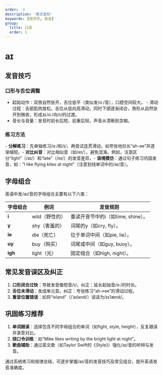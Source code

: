```yaml
---
order:  3
description: '美式音标'
keywords: [程序员, 美音]
group:
  title: 口语
  order: 1
---
```


# aɪ

## 发音技巧

### ​口形与舌位调整

- ​起始动作：双唇自然张开，舌位低平（类似发/ɑː/音），口腔空间较大。
​- 滑动过程：舌部肌肉放松，舌位从低向高滑动，同时下颌逐渐闭合，唇形从自然张开到微收，形成从/ɑː/向/ɪ/的过渡。
- ​音长与音量：发音时前长后短，前重后轻，声音从清晰到含糊。

### ​练习方法

​- **分解练习**：先单独练习/ɑː/和/ɪ/，再尝试连贯滑动，如夸张地拉长“ah-ee”并逐渐缩短。
​- **对比纠音**：对比相似音（如/eɪ/），避免混淆。例如，注意区分“light”（/aɪ/）和“late”（/eɪ/）的发音差异。
​- **语境模仿**：通过句子练习巩固发音，如：“I like flying kites at night”（注意划线单词中的/aɪ/音）。

## 字母组合

英语中发/aɪ/音的字母组合主要有以下六类：

| **字母组合** | **例词**                  | **发音规则**                          |
|--------------|---------------------------|---------------------------------------|
| **i**        | wild（野性的）        | 重读开音节中的i（如time, shine）。|
| **y**        | shy（害羞的）         | 词尾的y（如cry, fly）。          |
| **ie**       | die（死亡）           | 位于单词中间（如pie, lie）。      |
| **uy**       | buy（购买）           | 词尾或中间（如guy, buoy）。       |
| **igh**      | light（光）           | 固定组合（如high, night）。       |

## 常见发音误区及纠正

1. **口形闭合过快**：导致发音像短音/ɪ/。纠正：延长起始音/ɑː/的时长。
2. **舌位未滑动**：发成单元音。纠正：夸张练习“ah→ee”的滑动过程。
3. **重音位置错误**：如将“island”（/ˈaɪlənd/）误读为/ɪsˈlænd/。

## 巩固练习推荐

1. **单词跟读**：选择包含不同字母组合的单词（如fight, style, height），反复跟读并录音对比。
2. **绕口令训练**：如“Mike likes writing by the bright light at night”。
3. **歌曲辅助**：通过英文歌（如Taylor Swift的《Style》）强化/aɪ/音的听辨与发音。

通过系统练习和规律总结，可逐步掌握/aɪ/音的发音技巧及常见组合，提升英语发音准确度。
